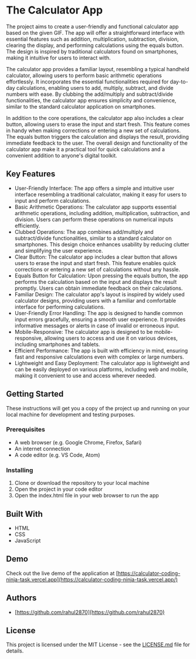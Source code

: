 # The Calculator App 

The project aims to create a user-friendly and functional calculator app based on the given GIF. The app will offer a straightforward interface with essential features such as addition, multiplication, subtraction, division, clearing the display, and performing calculations using the equals button. The design is inspired by traditional calculators found on smartphones, making it intuitive for users to interact with.

The calculator app provides a familiar layout, resembling a typical handheld calculator, allowing users to perform basic arithmetic operations effortlessly. It incorporates the essential functionalities required for day-to-day calculations, enabling users to add, multiply, subtract, and divide numbers with ease. By clubbing the add/multiply and subtract/divide functionalities, the calculator app ensures simplicity and convenience, similar to the standard calculator application on smartphones.

In addition to the core operations, the calculator app also includes a clear button, allowing users to erase the input and start fresh. This feature comes in handy when making corrections or entering a new set of calculations. The equals button triggers the calculation and displays the result, providing immediate feedback to the user. The overall design and functionality of the calculator app make it a practical tool for quick calculations and a convenient addition to anyone's digital toolkit.


## Key Features

- User-Friendly Interface: The app offers a simple and intuitive user interface resembling a traditional calculator, making it easy for users to input and perform calculations.
- Basic Arithmetic Operations: The calculator app supports essential arithmetic operations, including addition, multiplication, subtraction, and division. Users can perform these operations on numerical inputs efficiently.
- Clubbed Operations: The app combines add/multiply and subtract/divide functionalities, similar to a standard calculator on smartphones. This design choice enhances usability by reducing clutter and simplifying the user experience.
- Clear Button: The calculator app includes a clear button that allows users to erase the input and start fresh. This feature enables quick corrections or entering a new set of calculations without any hassle.
- Equals Button for Calculation: Upon pressing the equals button, the app performs the calculation based on the input and displays the result promptly. Users can obtain immediate feedback on their calculations.
- Familiar Design: The calculator app's layout is inspired by widely used calculator designs, providing users with a familiar and comfortable interface for performing calculations.
- User-Friendly Error Handling: The app is designed to handle common input errors gracefully, ensuring a smooth user experience. It provides informative messages or alerts in case of invalid or erroneous input.
- Mobile-Responsive: The calculator app is designed to be mobile-responsive, allowing users to access and use it on various devices, including smartphones and tablets.
- Efficient Performance: The app is built with efficiency in mind, ensuring fast and responsive calculations even with complex or large numbers.
- Lightweight and Easy Deployment: The calculator app is lightweight and can be easily deployed on various platforms, including web and mobile, making it convenient to use and access wherever needed.

## Getting Started

These instructions will get you a copy of the project up and running on your local machine for development and testing purposes.

### Prerequisites

- A web browser (e.g. Google Chrome, Firefox, Safari)
- An internet connection
- A code editor (e.g. VS Code, Atom)

### Installing

1. Clone or download the repository to your local machine
2. Open the project in your code editor
3. Open the index.html file in your web browser to run the app

## Built With

- HTML
- CSS
- JavaScript

## Demo

Check out the live demo of the application at [https://calculator-coding-ninja-task.vercel.app](https://calculator-coding-ninja-task.vercel.app/)

## Authors

- [https://github.com/rahul2870](https://github.com/rahul2870)

## License

This project is licensed under the MIT License - see the [LICENSE.md](LICENSE.md) file for details.
